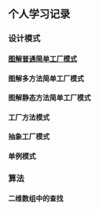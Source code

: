 ## 个人学习记录

### 设计模式
#### [图解普通简单工厂模式](https://github.com/HollyBean/huangqiubin.github.io/blob/master/general-simple-factory-pattern.md "图解普通简单工厂模式")
#### 图解多方法简单工厂模式
#### 图解静态方法简单工厂模式
#### 工厂方法模式
#### 抽象工厂模式
#### 单例模式

### 算法
#### 二维数组中的查找

